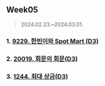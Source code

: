 ## Week05

> 2024.02.23.~2024.03.01.


### 1. [9229. 한빈이와 Spot Mart (D3)][]

### 2. [20019. 회문의 회문(D3)][]

### 3. [1244. 최대 상금(D3)][]

[9229. 한빈이와 Spot Mart (D3)]: https://swexpertacademy.com/main/code/problem/problemDetail.do?problemLevel=3&problemLevel=4&contestProbId=AW8Wj7cqbY0DFAXN&categoryId=AW8Wj7cqbY0DFAXN&categoryType=CODE&problemTitle=9229&orderBy=PASS_RATE&selectCodeLang=JAVA&select-1=4&pageSize=30&pageIndex=1

[20019. 회문의 회문(D3)]: https://swexpertacademy.com/main/code/problem/problemDetail.do?contestProbId=AY2hjCWKbykDFATh


[1244. 최대 상금(D3)]: https://swexpertacademy.com/main/code/problem/problemDetail.do?problemLevel=3&problemLevel=4&contestProbId=AV15Khn6AN0CFAYD&categoryId=AV15Khn6AN0CFAYD&categoryType=CODE&problemTitle=1244&orderBy=PASS_RATE&selectCodeLang=JAVA&select-1=4&pageSize=30&pageIndex=1

